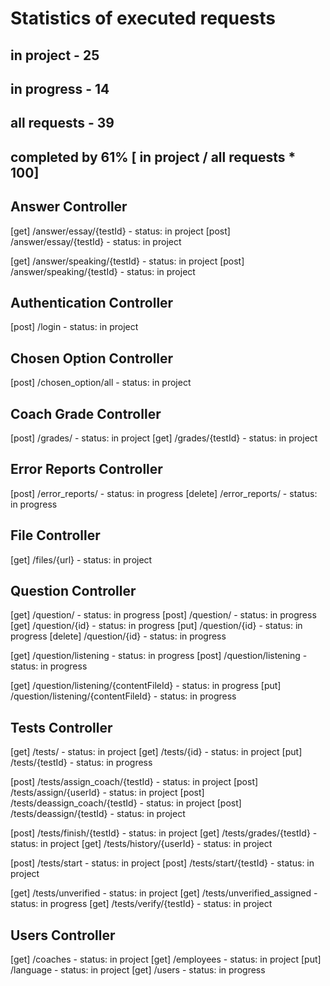 # Statistics of executed requests
## in project   - 25
## in progress  - 14
## all requests - 39

## completed by 61% [ in project / all requests * 100]


## Answer Controller 
  [get] /answer/essay/{testId}     - status: in project
  [post] /answer/essay/{testId}    - status: in project

  [get] /answer/speaking/{testId}  - status: in project
  [post] /answer/speaking/{testId} - status: in project

## Authentication Controller
  [post] /login - status: in project

## Chosen Option Controller
  [post] /chosen_option/all - status: in project

## Coach Grade Controller
  [post] /grades/        - status: in project
  [get] /grades/{testId} - status: in project

## Error Reports Controller
  [post] /error_reports/   - status: in progress
  [delete] /error_reports/ - status: in progress

## File Controller
  [get] /files/{url} - status: in project

## Question Controller
  [get]  /question/          - status: in progress
  [post] /question/          - status: in progress
  [get]  /question/{id}      - status: in progress
  [put]  /question/{id}      - status: in progress
  [delete]  /question/{id}   - status: in progress

  [get] /question/listening  - status: in progress
  [post] /question/listening - status: in progress

  [get] /question/listening/{contentFileId} - status: in progress
  [put] /question/listening/{contentFileId} - status: in progress

## Tests Controller
  [get] /tests/         - status: in project
  [get] /tests/{id}     - status: in project
  [put] /tests/{testId} - status: in progress

  [post] /tests/assign_coach/{testId}   - status: in project
  [post] /tests/assign/{userId}         - status: in project
  [post] /tests/deassign_coach/{testId} - status: in project
  [post] /tests/deassign/{testId}       - status: in project

  [post] /tests/finish/{testId}  - status: in project
  [get]  /tests/grades/{testId}  - status: in project
  [get]  /tests/history/{userId} - status: in project

  [post] /tests/start          - status: in project
  [post] /tests/start/{testId} - status: in project

  [get] /tests/unverified          - status: in project
  [get] /tests/unverified_assigned - status: in progress
  [get] /tests/verify/{testId}     - status: in project

## Users Controller
  [get] /coaches   - status: in project
  [get] /employees - status: in project 
  [put] /language  - status: in project
  [get] /users     - status: in progress



